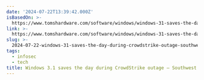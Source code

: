 ```yaml
---
date: '2024-07-22T13:39:42.000Z'
isBasedOn: >-
  https://www.tomshardware.com/software/windows/windows-31-saves-the-day-during-crowdstrike-outage
link: >-
  https://www.tomshardware.com/software/windows/windows-31-saves-the-day-during-crowdstrike-outage
slug: >-
  2024-07-22-windows-31-saves-the-day-during-crowdstrike-outage-southwest-airlines-sc
tags:
  - infosec
  - tech
title: Windows 3.1 saves the day during CrowdStrike outage — Southwest Airlines sc
---
```

 

